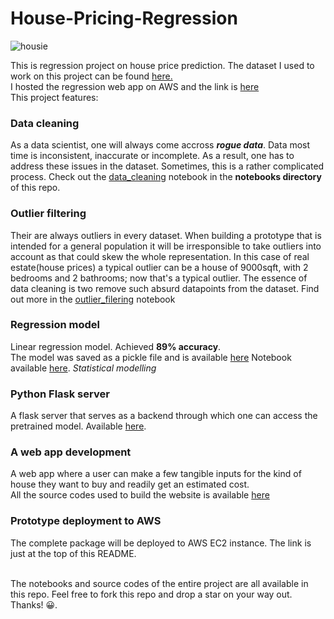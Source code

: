 # House-Pricing-Regression
![housie](https://user-images.githubusercontent.com/91638505/193146858-d1ff7db2-a6ca-4311-b63d-d923f159e815.png)

This is regression project on house price prediction.
The dataset I used to work on this project can be found [here.](https://www.kaggle.com/datasets/amitabhajoy/bengaluru-house-price-data) <br>
I hosted the regression web app on AWS and the link is [here](http://ec2-44-204-3-215.compute-1.amazonaws.com/) <br>
This project features:
### Data cleaning
As a data scientist, one will always come accross ___rogue data___. Data most time is inconsistent, inaccurate or incomplete. As a result, one has to address these issues in the dataset. Sometimes, this is a rather complicated process. Check out the [data_cleaning](https://github.com/ifunanyaScript/House-Pricing-Regression/blob/main/notebooks/data_cleaning.ipynb) notebook in the __notebooks directory__ of this repo.

### Outlier filtering
Their are always outliers in every dataset. When building a prototype that is intended for a general population it will be irresponsible to take outliers into account as that could skew the whole representation. In this case of real estate(house prices) a typical outlier can be a house of 9000sqft, with 2 bedrooms and 2 bathrooms; now that's a typical outlier. The essence of data cleaning is two remove such absurd datapoints from the dataset. Find out more in the [outlier_filering](https://github.com/ifunanyaScript/House-Pricing-Regression/blob/main/notebooks/outlier_filtering.ipynb) notebook

### Regression model
Linear regression model. Achieved __89% accuracy__.  
The model was saved as a pickle file and is available [here](https://github.com/ifunanyaScript/House-Pricing-Regression/blob/main/tokens/house_price_model.pickle)
Notebook available [here](https://github.com/ifunanyaScript/House-Pricing-Regression/blob/main/notebooks/regression_modelling.ipynb).  _Statistical modelling_ 

### Python Flask server
A flask server that serves as a backend through which one can access the pretrained model. Available [here](https://github.com/ifunanyaScript/House-Pricing-Regression/blob/main/server/server.py).

### A web app development
A web app where a user can make a few tangible inputs for the kind of house they want to buy and readily get an estimated cost.  
All the source codes used to build the website is available [here]()

### Prototype deployment to AWS
The complete package will be deployed to AWS EC2 instance. The link is just at the top of this README.

<br>
The notebooks and source codes of the entire project are all available in this repo.  
Feel free to fork this repo and drop a star on your way out. Thanks! 😀.
